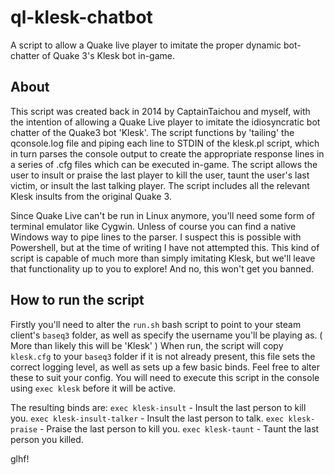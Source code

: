 # ql-klesk-chatbot
A script to allow a Quake live player to imitate the proper dynamic bot-chatter of Quake 3's Klesk bot in-game.

## About
This script was created back in 2014 by CaptainTaichou and myself, with the intention of allowing a Quake Live player to imitate the idiosyncratic bot chatter of the Quake3 bot 'Klesk'. The script functions by 'tailing' the qconsole.log file and piping each line to STDIN of the klesk.pl script, which in turn parses the console output to create the appropriate response lines in a series of .cfg files which can be executed in-game.
The script allows the user to insult or praise the last player to kill the user, taunt the user's last victim, or insult the last talking player. The script includes all the relevant Klesk insults from the original Quake 3.

Since Quake Live can't be run in Linux anymore, you'll need some form of terminal emulator like Cygwin. Unless of course you can find a native Windows way to pipe lines to the parser. I suspect this is possible with Powershell, but at the time of writing I have not attempted this.
This kind of script is capable of much more than simply imitating Klesk, but we'll leave that functionality up to you to explore!
And no, this won't get you banned.

## How to run the script

Firstly you'll need to alter the `run.sh` bash script to point to your steam client's `baseq3` folder, as well as specify the username you'll be playing as. ( More than likely this will be 'Klesk' )
When run, the script will copy `klesk.cfg` to your `baseq3` folder if it is not already present, this file sets the correct logging level, as well as sets up a few basic binds. Feel free to alter these to suit your config. You will need to execute this script in the console using `exec klesk` before it will be active.

The resulting binds are:
`exec klesk-insult` - Insult the last person to kill you.
`exec klesk-insult-talker` - Insult the last person to talk.
`exec klesk-praise` - Praise the last person to kill you.
`exec klesk-taunt` - Taunt the last person you killed.

glhf!
